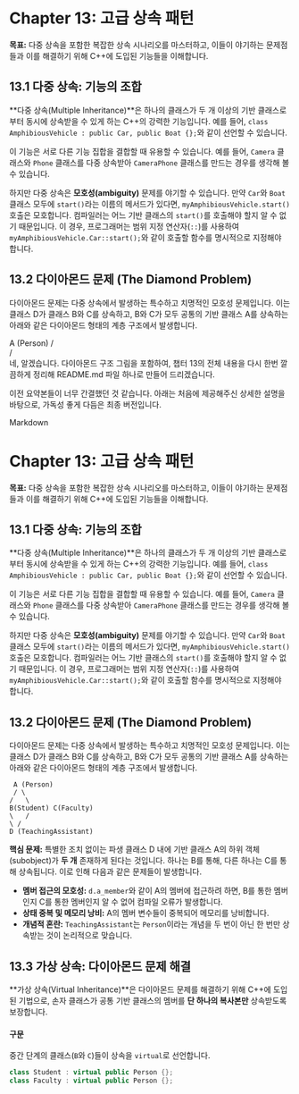 # Chapter 13: 고급 상속 패턴

**목표:** 다중 상속을 포함한 복잡한 상속 시나리오를 마스터하고, 이들이 야기하는 문제점들과 이를 해결하기 위해 C++에 도입된 기능들을 이해합니다.

## 13.1 다중 상속: 기능의 조합

**다중 상속(Multiple Inheritance)**은 하나의 클래스가 두 개 이상의 기반 클래스로부터 동시에 상속받을 수 있게 하는 C++의 강력한 기능입니다. 예를 들어, `class AmphibiousVehicle : public Car, public Boat {};`와 같이 선언할 수 있습니다.

이 기능은 서로 다른 기능 집합을 결합할 때 유용할 수 있습니다. 예를 들어, `Camera` 클래스와 `Phone` 클래스를 다중 상속받아 `CameraPhone` 클래스를 만드는 경우를 생각해 볼 수 있습니다.

하지만 다중 상속은 **모호성(ambiguity)** 문제를 야기할 수 있습니다. 만약 `Car`와 `Boat` 클래스 모두에 `start()`라는 이름의 메서드가 있다면, `myAmphibiousVehicle.start()` 호출은 모호합니다. 컴파일러는 어느 기반 클래스의 `start()`를 호출해야 할지 알 수 없기 때문입니다. 이 경우, 프로그래머는 범위 지정 연산자(`::`)를 사용하여 `myAmphibiousVehicle.Car::start();`와 같이 호출할 함수를 명시적으로 지정해야 합니다.

## 13.2 다이아몬드 문제 (The Diamond Problem)

다이아몬드 문제는 다중 상속에서 발생하는 특수하고 치명적인 모호성 문제입니다. 이는 클래스 D가 클래스 B와 C를 상속하고, B와 C가 모두 공통의 기반 클래스 A를 상속하는 아래와 같은 다이아몬드 형태의 계층 구조에서 발생합니다.

 A (Person)
 / \
/   \
네, 알겠습니다. 다이아몬드 구조 그림을 포함하여, 챕터 13의 전체 내용을 다시 한번 깔끔하게 정리해 README.md 파일 하나로 만들어 드리겠습니다.

이전 요약본들이 너무 간결했던 것 같습니다. 아래는 처음에 제공해주신 상세한 설명을 바탕으로, 가독성 좋게 다듬은 최종 버전입니다.

Markdown

# Chapter 13: 고급 상속 패턴

**목표:** 다중 상속을 포함한 복잡한 상속 시나리오를 마스터하고, 이들이 야기하는 문제점들과 이를 해결하기 위해 C++에 도입된 기능들을 이해합니다.

## 13.1 다중 상속: 기능의 조합

**다중 상속(Multiple Inheritance)**은 하나의 클래스가 두 개 이상의 기반 클래스로부터 동시에 상속받을 수 있게 하는 C++의 강력한 기능입니다. 예를 들어, `class AmphibiousVehicle : public Car, public Boat {};`와 같이 선언할 수 있습니다.

이 기능은 서로 다른 기능 집합을 결합할 때 유용할 수 있습니다. 예를 들어, `Camera` 클래스와 `Phone` 클래스를 다중 상속받아 `CameraPhone` 클래스를 만드는 경우를 생각해 볼 수 있습니다.

하지만 다중 상속은 **모호성(ambiguity)** 문제를 야기할 수 있습니다. 만약 `Car`와 `Boat` 클래스 모두에 `start()`라는 이름의 메서드가 있다면, `myAmphibiousVehicle.start()` 호출은 모호합니다. 컴파일러는 어느 기반 클래스의 `start()`를 호출해야 할지 알 수 없기 때문입니다. 이 경우, 프로그래머는 범위 지정 연산자(`::`)를 사용하여 `myAmphibiousVehicle.Car::start();`와 같이 호출할 함수를 명시적으로 지정해야 합니다.

## 13.2 다이아몬드 문제 (The Diamond Problem)

다이아몬드 문제는 다중 상속에서 발생하는 특수하고 치명적인 모호성 문제입니다. 이는 클래스 D가 클래스 B와 C를 상속하고, B와 C가 모두 공통의 기반 클래스 A를 상속하는 아래와 같은 다이아몬드 형태의 계층 구조에서 발생합니다.

``` 
 A (Person)
 / \
/   \
B(Student) C(Faculty)
\   /
\ /
D (TeachingAssistant)
```
**핵심 문제:** 특별한 조치 없이는 파생 클래스 D 내에 기반 클래스 A의 하위 객체(subobject)가 **두 개** 존재하게 된다는 것입니다. 하나는 B를 통해, 다른 하나는 C를 통해 상속됩니다. 이로 인해 다음과 같은 문제들이 발생합니다.

-   **멤버 접근의 모호성:** `d.a_member`와 같이 A의 멤버에 접근하려 하면, B를 통한 멤버인지 C를 통한 멤버인지 알 수 없어 컴파일 오류가 발생합니다.
-   **상태 중복 및 메모리 낭비:** A의 멤버 변수들이 중복되어 메모리를 낭비합니다.
-   **개념적 혼란:** `TeachingAssistant`는 `Person`이라는 개념을 두 번이 아닌 한 번만 상속받는 것이 논리적으로 맞습니다.

## 13.3 가상 상속: 다이아몬드 문제 해결

**가상 상속(Virtual Inheritance)**은 다이아몬드 문제를 해결하기 위해 C++에 도입된 기법으로, 손자 클래스가 공통 기반 클래스의 멤버를 **단 하나의 복사본만** 상속받도록 보장합니다.

#### 구문
중간 단계의 클래스(`B`와 `C`)들이 상속을 `virtual`로 선언합니다.

```cpp
class Student : virtual public Person {};
class Faculty : virtual public Person {};
```
